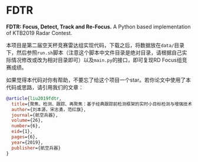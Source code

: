 # FDTR

**FDTR: Focus, Detect, Track and Re-Focus.** A Python based implementation of KTB2019 Radar Contest.

本项目是第二届空天杯竞赛雷达组实现代码，下载之后，将数据放在`data/`目录下，然后参照`run.sh`脚本（注意这个脚本中文件目录是绝对目录，请根据自己实际情况修改或改为相对目录即可）以及`main.py`的接口，即可复现RD Focus组竞赛成绩。

如果觉得本代码对你有帮助，不要忘了给这个项目一个star。若你论文中使用了本代码或思路，请引用我们的文章：
```bibtex
@article{liu2019fdtr,
  title={聚焦、检测、跟踪、再聚焦：基于经典跟踪前检测框架的实时小目标检测与增强技术},
  author={刘本源，宋志勇，范红旗},
  journal={航空兵器},
  volume={26},
  number={6},
  eid={1},
  pages={6},
  year={2019},
  publisher={航空兵器}
}
```


